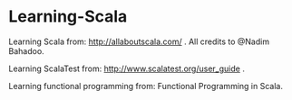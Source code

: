 # Learning-Scala

Learning Scala from: http://allaboutscala.com/ . All credits to @Nadim Bahadoo.

Learning ScalaTest from: http://www.scalatest.org/user_guide .

Learning functional programming from: Functional Programming in Scala.